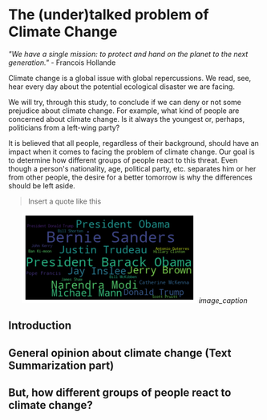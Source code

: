 # The (under)talked problem of Climate Change

*"We have a single mission: to protect and hand on the planet to the next generation."* - Francois Hollande

Climate change is a global issue with global repercussions. We read, see, hear every day about the potential ecological disaster we are facing.

We will try, through this study, to conclude if we can deny or not some prejudice about climate change. For example, what kind of people are concerned about climate change. Is it always the youngest or, perhaps, politicians from a left-wing party? 

It is believed that all people, regardless of their background, should have an impact when it comes to facing the problem of climate change. Our goal is to determine how different groups of people react to this threat. Even though a person's nationality, age, political party, etc. separates him or her from other people, the desire for a better tomorrow is why the differences should be left aside.

> Insert a quote like this

<p align="center">
  <img src="https://github.com/kascez/ada-datastory/blob/main/images/people.png?raw=true" />
  <em>image_caption</em>
</p>

## Introduction

## General opinion about climate change (Text Summarization part)

## But, how different groups of people react to climate change?
